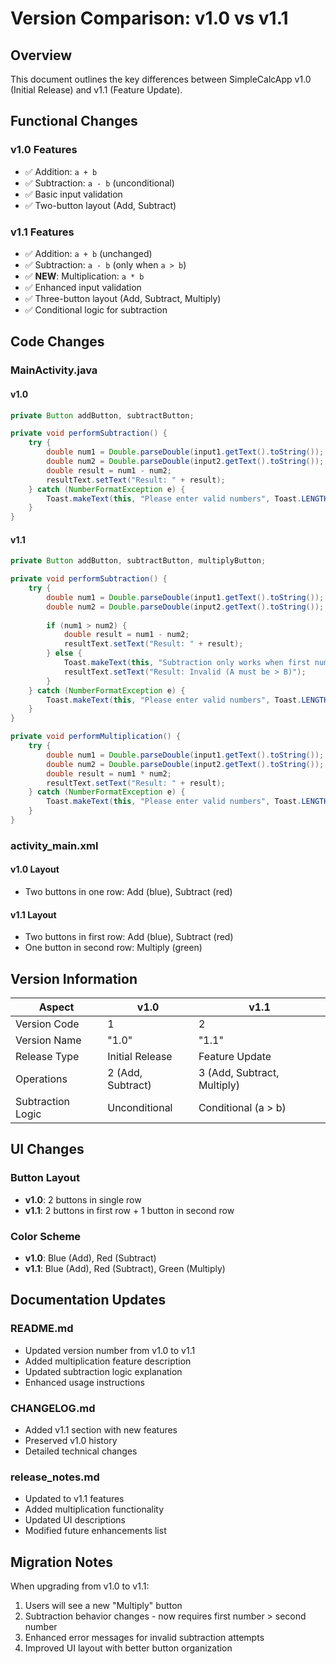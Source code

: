 # Version Comparison: v1.0 vs v1.1

## Overview
This document outlines the key differences between SimpleCalcApp v1.0 (Initial Release) and v1.1 (Feature Update).

## Functional Changes

### v1.0 Features
- ✅ Addition: `a + b`
- ✅ Subtraction: `a - b` (unconditional)
- ✅ Basic input validation
- ✅ Two-button layout (Add, Subtract)

### v1.1 Features
- ✅ Addition: `a + b` (unchanged)
- ✅ Subtraction: `a - b` (only when `a > b`)
- ✅ **NEW**: Multiplication: `a * b`
- ✅ Enhanced input validation
- ✅ Three-button layout (Add, Subtract, Multiply)
- ✅ Conditional logic for subtraction

## Code Changes

### MainActivity.java

#### v1.0
```java
private Button addButton, subtractButton;

private void performSubtraction() {
    try {
        double num1 = Double.parseDouble(input1.getText().toString());
        double num2 = Double.parseDouble(input2.getText().toString());
        double result = num1 - num2;
        resultText.setText("Result: " + result);
    } catch (NumberFormatException e) {
        Toast.makeText(this, "Please enter valid numbers", Toast.LENGTH_SHORT).show();
    }
}
```

#### v1.1
```java
private Button addButton, subtractButton, multiplyButton;

private void performSubtraction() {
    try {
        double num1 = Double.parseDouble(input1.getText().toString());
        double num2 = Double.parseDouble(input2.getText().toString());
        
        if (num1 > num2) {
            double result = num1 - num2;
            resultText.setText("Result: " + result);
        } else {
            Toast.makeText(this, "Subtraction only works when first number > second number", Toast.LENGTH_LONG).show();
            resultText.setText("Result: Invalid (A must be > B)");
        }
    } catch (NumberFormatException e) {
        Toast.makeText(this, "Please enter valid numbers", Toast.LENGTH_SHORT).show();
    }
}

private void performMultiplication() {
    try {
        double num1 = Double.parseDouble(input1.getText().toString());
        double num2 = Double.parseDouble(input2.getText().toString());
        double result = num1 * num2;
        resultText.setText("Result: " + result);
    } catch (NumberFormatException e) {
        Toast.makeText(this, "Please enter valid numbers", Toast.LENGTH_SHORT).show();
    }
}
```

### activity_main.xml

#### v1.0 Layout
- Two buttons in one row: Add (blue), Subtract (red)

#### v1.1 Layout
- Two buttons in first row: Add (blue), Subtract (red)
- One button in second row: Multiply (green)

## Version Information

| Aspect | v1.0 | v1.1 |
|--------|------|------|
| Version Code | 1 | 2 |
| Version Name | "1.0" | "1.1" |
| Release Type | Initial Release | Feature Update |
| Operations | 2 (Add, Subtract) | 3 (Add, Subtract, Multiply) |
| Subtraction Logic | Unconditional | Conditional (a > b) |

## UI Changes

### Button Layout
- **v1.0**: 2 buttons in single row
- **v1.1**: 2 buttons in first row + 1 button in second row

### Color Scheme
- **v1.0**: Blue (Add), Red (Subtract)
- **v1.1**: Blue (Add), Red (Subtract), Green (Multiply)

## Documentation Updates

### README.md
- Updated version number from v1.0 to v1.1
- Added multiplication feature description
- Updated subtraction logic explanation
- Enhanced usage instructions

### CHANGELOG.md
- Added v1.1 section with new features
- Preserved v1.0 history
- Detailed technical changes

### release_notes.md
- Updated to v1.1 features
- Added multiplication functionality
- Updated UI descriptions
- Modified future enhancements list

## Migration Notes

When upgrading from v1.0 to v1.1:
1. Users will see a new "Multiply" button
2. Subtraction behavior changes - now requires first number > second number
3. Enhanced error messages for invalid subtraction attempts
4. Improved UI layout with better button organization 
